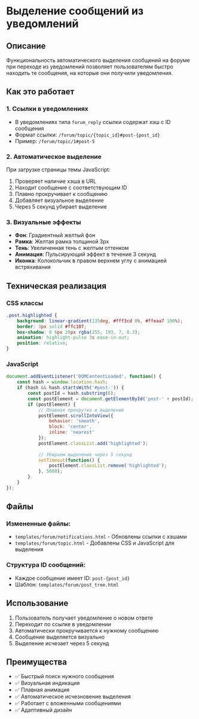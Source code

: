 # Выделение сообщений из уведомлений

## Описание

Функциональность автоматического выделения сообщений на форуме при переходе из уведомлений позволяет пользователям быстро находить те сообщения, на которые они получили уведомления.

## Как это работает

### 1. Ссылки в уведомлениях
- В уведомлениях типа `forum_reply` ссылки содержат хэш с ID сообщения
- Формат ссылки: `/forum/topic/{topic_id}#post-{post_id}`
- Пример: `/forum/topic/1#post-5`

### 2. Автоматическое выделение
При загрузке страницы темы JavaScript:
1. Проверяет наличие хэша в URL
2. Находит сообщение с соответствующим ID
3. Плавно прокручивает к сообщению
4. Добавляет визуальное выделение
5. Через 5 секунд убирает выделение

### 3. Визуальные эффекты
- **Фон**: Градиентный желтый фон
- **Рамка**: Желтая рамка толщиной 3px
- **Тень**: Увеличенная тень с желтым оттенком
- **Анимация**: Пульсирующий эффект в течение 3 секунд
- **Иконка**: Колокольчик в правом верхнем углу с анимацией встряхивания

## Техническая реализация

### CSS классы
```css
.post.highlighted {
    background: linear-gradient(135deg, #fff3cd 0%, #ffeaa7 100%);
    border: 3px solid #ffc107;
    box-shadow: 0 6px 20px rgba(255, 193, 7, 0.3);
    animation: highlight-pulse 3s ease-in-out;
    position: relative;
}
```

### JavaScript
```javascript
document.addEventListener('DOMContentLoaded', function() {
    const hash = window.location.hash;
    if (hash && hash.startsWith('#post-')) {
        const postId = hash.substring(6);
        const postElement = document.getElementById('post-' + postId);
        if (postElement) {
            // Плавная прокрутка и выделение
            postElement.scrollIntoView({ 
                behavior: 'smooth', 
                block: 'center',
                inline: 'nearest'
            });
            postElement.classList.add('highlighted');
            
            // Убираем выделение через 5 секунд
            setTimeout(function() {
                postElement.classList.remove('highlighted');
            }, 5000);
        }
    }
});
```

## Файлы

### Измененные файлы:
- `templates/forum/notifications.html` - Обновлены ссылки с хэшами
- `templates/forum/topic.html` - Добавлены CSS и JavaScript для выделения

### Структура ID сообщений:
- Каждое сообщение имеет ID: `post-{post_id}`
- Шаблон: `templates/forum/post_tree.html`

## Использование

1. Пользователь получает уведомление о новом ответе
2. Переходит по ссылке в уведомлении
3. Автоматически прокручивается к нужному сообщению
4. Сообщение выделяется визуально
5. Выделение исчезает через 5 секунд

## Преимущества

- ✅ Быстрый поиск нужного сообщения
- ✅ Визуальная индикация
- ✅ Плавная анимация
- ✅ Автоматическое исчезновение выделения
- ✅ Работает с вложенными сообщениями
- ✅ Адаптивный дизайн 